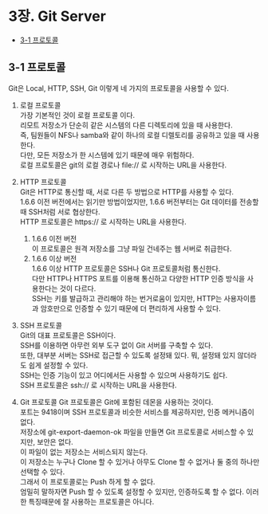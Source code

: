 # 3장. **Git Server**

  * [3-1 프로토콜](#3-1-프로토콜)

## 3-1 프로토콜  
  Git은 Local, HTTP, SSH, Git 이렇게 네 가지의 프로토콜을 사용할 수 있다.  
  
  1. 로컬 프로토콜  
    가장 기본적인 것이 로컬 프로토콜 이다.  
    리모트 저장소가 단순히 같은 시스템의 다른 디렉토리에 있을 때 사용한다.  
    즉, 팀원들이 NFS나 samba와 같이 하나의 로컬 디렐토리를 공유하고 있을 때 사용한다.  
    다만, 모든 저장소가 한 시스템에 있기 때문에 매우 위험하다.  
    로컬 프로토콜은 git의 로컬 경로나 file:// 로 시작하는 URL을 사용한다.  

  2. HTTP 프로토콜  
    Git은 HTTP로 통신할 때, 서로 다른 두 방법으로 HTTP를 사용할 수 있다.  
    1.6.6 이전 버전에서는 읽기만 방법이었지만, 1.6.6 버전부터는 Git 데이터를 전송할 때 SSH처럼 서로 협상한다.  
    HTTP 프로토콜은 https:// 로 시작하는 URL을 사용한다.  

      1. 1.6.6 이전 버전  
        이 프로토콜은 원격 저장소를 그냥 파일 건네주는 웹 서버로 취급한다.  
      2. 1.6.6 이상 버전  
        1.6.6 이상 HTTP 프로토콜은 SSH나 Git 프로토콜처럼 통신한다.  
        다만 HTTP나 HTTPS 포트를 이용해 통신하고 다양한 HTTP 인증 방식을 사용한다는 것이 다르다.  
        SSH는 키를 발급하고 관리해야 하는 번거로움이 있지만, HTTP는 사용자이름과 암호만으로 인증할 수 있기 때문에 더 편리하게 사용할 수 있다.

  3. SSH 프로토콜  
    Git의 대표 프로토콜은 SSH이다.  
    SSH를 이용하면 아무런 외부 도구 없이 Git 서버를 구축할 수 있다.  
    또한, 대부분 서버는 SSH로 접근할 수 있도록 설정돼 있다. 뭐, 설정돼 있지 않더라도 쉽게 설정할 수 있다.  
    SSH는 인증 기능이 있고 어디에서든 사용할 수 있으며 사용하기도 쉽다.  
    SSH 프로토콜은 ssh:// 로 시작하는 URL을 사용한다.  

  4. Git 프로토콜
    Git 프로토콜은 Git에 포함된 데몬을 사용하는 것이다.  
    포트는 9418이며 SSH 프로토콜과 비슷한 서비스를 제공하지만, 인증 메커니즘이 없다.  
    저장소에 git-export-daemon-ok 파일을 만들면 Git 프로토콜로 서비스할 수 있지만, 보안은 없다.  
    이 파일이 없는 저장소는 서비스되지 않는다.  
    이 저장소는 누구나 Clone 할 수 있거나 아무도 Clone 할 수 없거나 둘 중의 하나만 선택할 수 있다.  
    그래서 이 프로토콜로는 Push 하게 할 수 없다.  
    엄밀히 말하자면 Push 할 수 있도록 설정할 수 있지만, 인증하도록 할 수 없다. 
    이러한 특징때문에 잘 사용하는 프로토콜은 아니다.